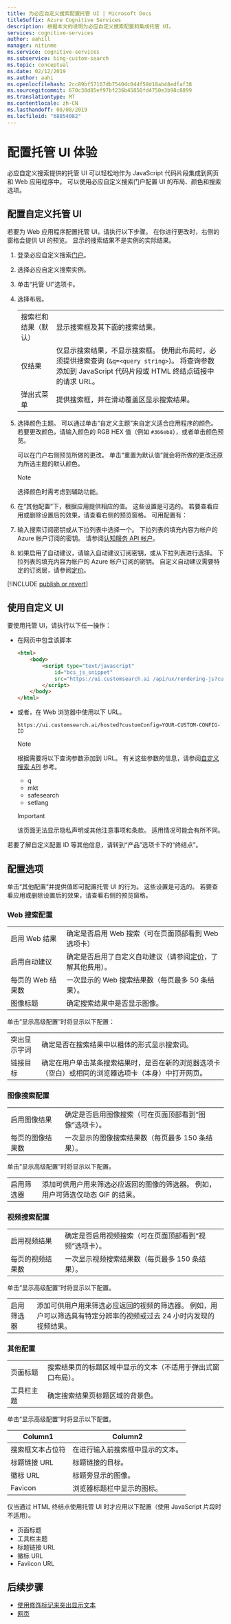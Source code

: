 ```yaml
---
title: 为必应自定义搜索配置托管 UI | Microsoft Docs
titleSuffix: Azure Cognitive Services
description: 根据本文的说明为必应自定义搜索配置和集成托管 UI。
services: cognitive-services
author: aahill
manager: nitinme
ms.service: cognitive-services
ms.subservice: bing-custom-search
ms.topic: conceptual
ms.date: 02/12/2019
ms.author: aahi
ms.openlocfilehash: 2cc89bf57167db75404c044f58d18ab48edfaf38
ms.sourcegitcommit: 670c38d85ef97bf236b45850fd4750e3b98c8899
ms.translationtype: MT
ms.contentlocale: zh-CN
ms.lasthandoff: 08/08/2019
ms.locfileid: "68854082"
---
```

# <a name="configure-your-hosted-ui-experience"></a>配置托管 UI 体验

必应自定义搜索提供的托管 UI 可以轻松地作为 JavaScript 代码片段集成到网页和 Web 应用程序中。 可以使用必应自定义搜索门户配置 UI 的布局、颜色和搜索选项。



## <a name="configure-the-custom-hosted-ui"></a>配置自定义托管 UI

若要为 Web 应用程序配置托管 UI，请执行以下步骤。 在你进行更改时，右侧的窗格会提供 UI 的预览。 显示的搜索结果不是实例的实际结果。

1. 登录必应自定义搜索[门户](https://customsearch.ai)。  
  
2. 选择必应自定义搜索实例。

3. 单击“托管 UI”选项卡。  
  
4. 选择布局。

    |  |  |
    |---------|---------|
    |搜索栏和结果（默认）    | 显示搜索框及其下面的搜索结果。         |
    |仅结果     | 仅显示搜索结果，不显示搜索框。 使用此布局时，必须提供搜索查询 (`&q=<query string>`)。 将查询参数添加到 JavaScript 代码片段或 HTML 终结点链接中的请求 URL。        |
    |弹出式菜单     | 提供搜索框，并在滑动覆盖区显示搜索结果。        |
    
5. 选择颜色主题。 可以通过单击“自定义主题”来自定义适合应用程序的颜色。 若要更改颜色，请输入颜色的 RGB HEX 值（例如 `#366eb8`），或者单击颜色预览。

   可以在门户右侧预览所做的更改。 单击“重置为默认值”就会将所做的更改还原为所选主题的默认颜色。

   > [!NOTE]
   > 选择颜色时需考虑到辅助功能。

6. 在“其他配置”下，根据应用提供相应的值。 这些设置是可选的。 若要查看应用或删除设置后的效果，请查看右侧的预览窗格。 可用配置有：  

7. 输入搜索订阅密钥或从下拉列表中选择一个。 下拉列表的填充内容为帐户的 Azure 帐户订阅的密钥。 请参阅[认知服务 API 帐户](https://docs.microsoft.com/azure/cognitive-services/cognitive-services-apis-create-account)。  

8. 如果启用了自动建议，请输入自动建议订阅密钥，或从下拉列表进行选择。 下拉列表的填充内容为帐户的 Azure 帐户订阅的密钥。 自定义自动建议需要特定的订阅层，请参阅[定价](https://azure.microsoft.com/pricing/details/cognitive-services/bing-custom-search/)。

[!INCLUDE [publish or revert](./includes/publish-revert.md)]

## <a name="consume-custom-ui"></a>使用自定义 UI

要使用托管 UI，请执行以下任一操作： 

- 在网页中包含该脚本  
  
  ```html
  <html>
      <body>
          <script type="text/javascript" 
              id="bcs_js_snippet"
              src="https://ui.customsearch.ai /api/ux/rendering-js?customConfig=<YOUR-CUSTOM-CONFIG-ID>&market=en-US&safeSearch=Moderate&version=latest&q=">
          </script>
      </body>    
  </html>
  ```

- 或者，在 Web 浏览器中使用以下 URL。   
  
  `https://ui.customsearch.ai/hosted?customConfig=YOUR-CUSTOM-CONFIG-ID`  
  
  > [!NOTE]
  > 根据需要将以下查询参数添加到 URL。 有关这些参数的信息，请参阅[自定义搜索 API](https://docs.microsoft.com/rest/api/cognitiveservices-bingsearch/bing-custom-search-api-v7-reference#query-parameters) 参考。
  >
  > - q
  > - mkt
  > - safesearch
  > - setlang

  > [!IMPORTANT]
  > 该页面无法显示隐私声明或其他注意事项和条款。 适用情况可能会有所不同。  

若要了解自定义配置 ID 等其他信息，请转到“产品”选项卡下的“终结点”。

## <a name="configuration-options"></a>配置选项

单击“其他配置”并提供值即可配置托管 UI 的行为。 这些设置是可选的。 若要查看应用或删除设置后的效果，请查看右侧的预览窗格。 

### <a name="web-search-configurations"></a>Web 搜索配置

|  |  |
|---------|---------|
|启用 Web 结果    | 确定是否启用 Web 搜索（可在页面顶部看到 Web 选项卡）        |
|启用自动建议     | 确定是否启用了自定义自动建议（请参阅[定价](https://azure.microsoft.com/pricing/details/cognitive-services/bing-custom-search/)，了解其他费用）。        |
|每页的 Web 结果数    | 一次显示的 Web 搜索结果数（每页最多 50 条结果）。        |
|图像标题   | 确定搜索结果中是否显示图像。|


单击“显示高级配置”时将显示以下配置：


|  | |
|---------|---------|
|突出显示字词     | 确定是否在搜索结果中以粗体的形式显示搜索词。         |
|链接目标    |  确定在用户单击某条搜索结果时，是否在新的浏览器选项卡（空白）或相同的浏览器选项卡（本身）中打开网页。        |

### <a name="image-search-configurations"></a>图像搜索配置

| | |
|---------|---------|
|启用图像结果     | 确定是否启用图像搜索（可在页面顶部看到“图像”选项卡）。            |
|每页的图像结果数     | 一次显示的图像搜索结果数（每页最多 150 条结果）。          |

单击“显示高级配置”时将显示以下配置。  
  
| | |
|---------|---------|
| 启用筛选器     | 添加可供用户用来筛选必应返回的图像的筛选器。 例如，用户可筛选仅动态 GIF 的结果。|

### <a name="video-search-configurations"></a>视频搜索配置

|  | |
|---------|---------|
|启用视频结果     | 确定是否启用视频搜索（可在页面顶部看到“视频”选项卡）。           |
|每页的视频结果数   | 一次显示视频搜索结果数（每页最多 150 条结果）。        |

单击“显示高级配置”时将显示以下配置。  
  
|  | |
|---------|---------|
|启用筛选器    | 添加可供用户用来筛选必应返回的视频的筛选器。 例如，用户可以筛选具有特定分辨率的视频或过去 24 小时内发现的视频结果。          |

### <a name="miscellaneous-configurations"></a>其他配置


| |  |
|---------|---------|
|页面标题   | 搜索结果页的标题区域中显示的文本（不适用于弹出式窗口布局）。        |
|工具栏主题    | 确定搜索结果页标题区域的背景色。 |

单击“显示高级配置”时将显示以下配置。  

|Column1  |Column2  |
|---------|---------|
|搜索框文本占位符   | 在进行输入前搜索框中显示的文本。        |
|标题链接 URL    |标题链接的目标。         |
|徽标 URL     | 标题旁显示的图像。         |
|Favicon    | 浏览器标题栏中显示的图标。          |

仅当通过 HTML 终结点使用托管 UI 时才应用以下配置（使用 JavaScript 片段时不适用）。

- 页面标题
- 工具栏主题
- 标题链接 URL
- 徽标 URL
- Faviicon URL  

## <a name="next-steps"></a>后续步骤

- [使用修饰标记来突出显示文本](../bing-web-search/hit-highlighting.md)
- [网页](./page-webpages.md)
